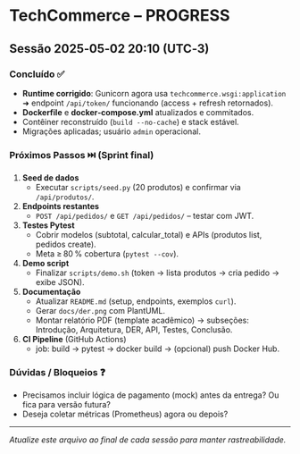 # TechCommerce – PROGRESS

## Sessão 2025‑05‑02 20:10 (UTC‑3)

### Concluído ✅
- **Runtime corrigido**: Gunicorn agora usa `techcommerce.wsgi:application` ➜ endpoint `/api/token/` funcionando (access + refresh retornados).
- **Dockerfile** e **docker‑compose.yml** atualizados e commitados.
- Contêiner reconstruído (`build --no-cache`) e stack estável.
- Migrações aplicadas; usuário `admin` operacional.

### Próximos Passos ⏭️ (Sprint final)
1. **Seed de dados**
   - Executar `scripts/seed.py` (20 produtos) e confirmar via `/api/produtos/`.
2. **Endpoints restantes**
   - `POST /api/pedidos/` e `GET /api/pedidos/` – testar com JWT.
3. **Testes Pytest**
   - Cobrir modelos (subtotal, calcular_total) e APIs (produtos list, pedidos create).
   - Meta ≥ 80 % cobertura (`pytest --cov`).
4. **Demo script**
   - Finalizar `scripts/demo.sh` (token → lista produtos → cria pedido → exibe JSON).
5. **Documentação**
   - Atualizar `README.md` (setup, endpoints, exemplos `curl`).
   - Gerar `docs/der.png` com PlantUML.
   - Montar relatório PDF (template acadêmico) → subseções: Introdução, Arquitetura, DER, API, Testes, Conclusão.
6. **CI Pipeline** (GitHub Actions)
   - job: build → pytest → docker build → (opcional) push Docker Hub.

### Dúvidas / Bloqueios ❓
- Precisamos incluir lógica de pagamento (mock) antes da entrega? Ou fica para versão futura?  
- Deseja coletar métricas (Prometheus) agora ou depois?

---
*Atualize este arquivo ao final de cada sessão para manter rastreabilidade.*